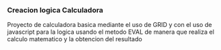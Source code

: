 ### Creacion logica Calculadora<p>
Proyecto de calculadora basica mediante el uso de <span>GRID</span> y con el uso de javascript para la logica usando el metodo <span>EVAL</span> de manera que realiza el calculo matematico y la obtencion del resultado
</p>
